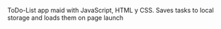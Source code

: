 ToDo-List app maid with JavaScript, HTML y CSS. Saves tasks to local storage and loads them on page launch 
